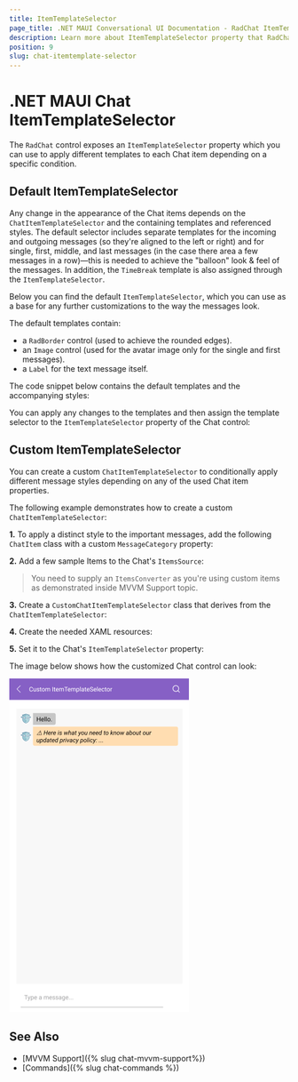 ```yaml
---
title: ItemTemplateSelector
page_title: .NET MAUI Conversational UI Documentation - RadChat ItemTemplateSelector
description: Learn more about ItemTemplateSelector property that RadChat control provides
position: 9
slug: chat-itemtemplate-selector
---
```


# .NET MAUI Chat ItemTemplateSelector

The `RadChat` control exposes an `ItemTemplateSelector` property which you can use to apply different templates to each Chat item depending on a specific condition.

## Default ItemTemplateSelector

Any change in the appearance of the Chat items depends on the `ChatItemTemplateSelector` and the containing templates and referenced styles. The default selector includes separate templates for the incoming and outgoing messages (so they're aligned to the left or right) and for single, first, middle, and last messages (in the case there area a few messages in a row)—this is needed to achieve the "balloon" look & feel of the messages. In addition, the `TimeBreak` template is also assigned through the `ItemTemplateSelector`.

Below you can find the default `ItemTemplateSelector`, which you can use as a base for any further customizations to the way the messages look. 

The default templates contain:
* a `RadBorder` control (used to achieve the rounded edges).
* an `Image` control (used for the avatar image only for the single and first messages).
* a `Label` for the text message itself. 

The code snippet below contains the default templates and the accompanying styles:

<snippet id='chat-features-defaultitemtemplate-resources' />

You can apply any changes to the templates and then assign the template selector to the `ItemTemplateSelector` property of the Chat control:

<snippet id='chat-features-defaultitemtemplate-xaml' />

## Custom ItemTemplateSelector

You can create a custom `ChatItemTemplateSelector` to conditionally apply different message styles depending on any of the used Chat item properties.

The following example demonstrates how to create a custom `ChatItemTemplateSelector`:

**1.** To apply a distinct style to the important messages, add the following `ChatItem` class with a custom `MessageCategory` property: 

<snippet id='chat-features-itemtemplate-chatitem' />

**2.** Add a few sample Items to the Chat's `ItemsSource`:

<snippet id='chat-features-itemtemplate-items' />

> You need to supply an `ItemsConverter` as you're using custom items as demonstrated inside MVVM Support topic.

<snippet id='chat-features-itemtemplate-itemconverter' />

**3.** Create a `CustomChatItemTemplateSelector` class that derives from the `ChatItemTemplateSelector`:

<snippet id='chat-features-itemtemplate-templateselector' />
	
**4.**  Create the needed XAML resources:

<snippet id='chat-features-itemtemplate-resources' />

**5.** Set it to the Chat's `ItemTemplateSelector` property:

<snippet id='chat-features-itemtemplate-xaml' />

The image below shows how the customized Chat control can look:

![A customized .NET MAUI Chat](images/chat-item-template-selector.png)

## See Also

- [MVVM Support]({% slug chat-mvvm-support%})
- [Commands]({% slug chat-commands %})
